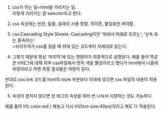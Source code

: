 1. css가 하는 일=html을 가리키는 일.  
이렇게 가리키는 걸 selector라고 한다.

2. css 속성에는 빈칸, 밑줄, 슬래쉬 사용 못함.  하이픈, 붙임표만 써야함.

3. css:Cascading Style Sheets.  Cascading이란 '위에서 아래로 흐르는', '상속 또는 종속하는'.  
=브라우저가 css를 읽을 때 위에 있는 코드부터 차례대로 읽는다.  

4. 그렇기 때문에 항상 '마지막'에 있는 명령어가 최종적으로 실행된다. 예를 들어 똑같은 h1태그에 대해 외부 css파일에서 먼저 색을 빨강이라고 했다가 html에서 나중에 파랑이라고 하면 최종 결과물은 파랑이 된다.  

반대로 css link 코드를 html의 style 부분보다 아래에 넣으면 css 파일의 내용이 적용된다.  

5. 속성이 겹치지 않으면 한 태그의 속성을 여러 번 나눠서 지정하는 것도 가능하다.  

예를 들어 h1{ color:red } 해놓고 다시 h1{font-size:40px}이라고 해도 다 적용된다.  
